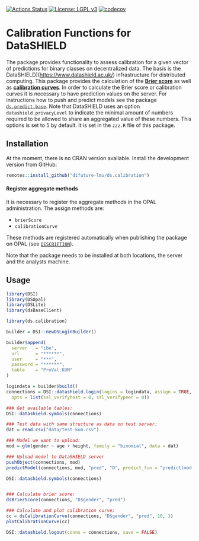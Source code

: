 
<!-- README.md is generated from README.Rmd. Please edit that file -->

[![Actions
Status](https://github.com/difuture/ds.calibration/workflows/R-CMD-check/badge.svg)](https://github.com/difuture/ds.calibration/actions)
[![License: LGPL
v3](https://img.shields.io/badge/License-LGPL%20v3-blue.svg)](https://www.gnu.org/licenses/lgpl-3.0)
[![codecov](https://codecov.io/gh/difuture-lmu/ds.calibration/branch/master/graph/badge.svg?token=B27XZ68E20)](https://codecov.io/gh/difuture-lmu/ds.calibration)

# Calibration Functions for DataSHIELD

The package provides functionality to assess calibration for a given
vector of predictions for binary classes on decentralized data. The
basis is the DataSHIELD\](<https://www.datashield.ac.uk/>)
infrastructure for distributed computing. This package provides the
calculation of the [**Brier
score**](https://en.wikipedia.org/wiki/Brier_score) as well as
[**calibration
curves**](https://medium.com/analytics-vidhya/calibration-in-machine-learning-e7972ac93555).
In order to calculate the Brier score or calibration curves it is
necessary to have prediction values on the server. For instructions how
to push and predict models see the package
[`ds.predict.base`](https://github.com/difuture-lmu/ds.predict.base).
Note that DataSHIELD uses an option `datashield.privacyLevel` to
indicate the minimal amount of numbers required to be allowed to share
an aggregated value of these numbers. This options is set to 5 by
default. It is set in the `zzz.R` file of this package.

## Installation

At the moment, there is no CRAN version available. Install the
development version from GitHub:

``` r
remotes::install_github("difuture-lmu/ds.calibration")
```

#### Register aggregate methods

It is necessary to register the aggregate methods in the OPAL
administration. The assign methods are:

  - `brierScore`
  - `calibrationCurve`

These methods are registered automatically when publishing the package
on OPAL (see
[`DESCRIPTION`](https://github.com/difuture/ds.predict.base/blob/master/DESCRIPTION)).

Note that the package needs to be installed at both locations, the
server and the analysts machine.

## Usage

``` r
library(DSI)
library(DSOpal)
library(DSLite)
library(dsBaseClient)

library(ds.calibration)

builder = DSI::newDSLoginBuilder()

builder$append(
  server   = "ibe",
  url      = "******",
  user     = "***",
  password = "******",
  table    = "ProVal.KUM"
)

logindata = builder$build()
connections = DSI::datashield.login(logins = logindata, assign = TRUE, symbol = "D",
  opts = list(ssl_verifyhost = 0, ssl_verifypeer = 0))

### Get available tables:
DSI::datashield.symbols(connections)

### Test data with same structure as data on test server:
dat = read.csv("data/test-kum.csv")

### Model we want to upload:
mod = glm(gender ~ age + height, family = "binomial", data = dat)

### Upload model to DataSHIELD server
pushObject(connections, mod)
predictModel(connections, mod, "pred", "D", predict_fun = "predict(mod, newdata = D, type = 'response')")

DSI::datashield.symbols(connections)


### Calculate brier score:
dsBrierScore(connections, "D$gender", "pred")

### Calculate and plot calibration curve:
cc = dsCalibrationCurve(connections, "D$gender", "pred", 10, 3)
plotCalibrationCurve(cc)

DSI::datashield.logout(conns = connections, save = FALSE)
```
